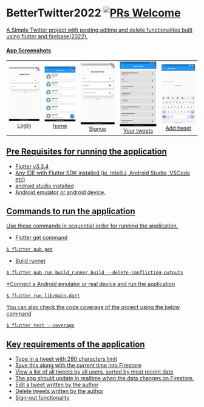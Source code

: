 # BetterTwitter2022 [![PRs Welcome](https://img.shields.io/badge/PRs-welcome-brightgreen.svg?style=flat-square)](http://makeapullrequest.com) <a href="https://github.com/Solido/awesome-flutter">

A Simple Twitter project with posting,editing and delete functionalites built using flutter and firebase(2022).

#### App Screenshots
<div style="text-align: center"><table><tr>
  
   <td style="text-align: center">
    <img width="180" alt="BMW" src="app_screenshots/login.png">
    Login
  </td>
  <td style="text-align: center">
    <img width="180" alt="BlueAquilae Twitter Meteo" src="app_screenshots/home.png">
    home
  </td>
  <td style="text-align: center">
    <img width="180" alt="BlueAquilae Twitter Meteo" src="app_screenshots/signup.png">
   Signup
  </td>
  <td style="text-align: center">
    <img width="180" alt="BlueAquilae Twitter Meteo" src="app_screenshots/user_tweets.png">
   Your tweets
  </td>
  <td style="text-align: center">
    <img width="180" alt="BlueAquilae Twitter Meteo" src="app_screenshots/add_tweet.png">
   Add tweet
  </td>


</tr></table></div>

## Pre Requisites for running the application
* Flutter v3.3.4
* Any IDE with Flutter SDK installed (ie. IntelliJ, Android Studio, VSCode etc)
* android studio installed
* Android emulator or android device.

## Commands to run the application
Use these commands in sequential order for running the application.
* Flutter get command
```
$ flutter pub get
```
* Build runner
```
$ flutter pub run build_runner build --delete-conflicting-outputs
```
*Connect a Android emulator or real device and run the application
```
$ flutter run lib/main.dart
```
You can also check the code coverage of the project using the below command
```
$ flutter test --coverage
```

## Key requirements of the application
- Type in a tweet with 280 characters limit
- Save this along with the current time into Firestore
- View a list of all tweets by all users, sorted by most recent date
- The app should update in realtime when the data changes on Firestore.
- Edit a tweet written by the author
- Delete tweets written by the author
- Sign-out functionality

